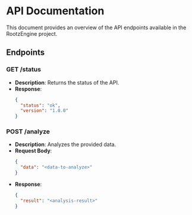 # API Documentation

This document provides an overview of the API endpoints available in the RootzEngine project.

## Endpoints

### GET /status
- **Description**: Returns the status of the API.
- **Response**:
  ```json
  {
    "status": "ok",
    "version": "1.0.0"
  }
  ```

### POST /analyze
- **Description**: Analyzes the provided data.
- **Request Body**:
  ```json
  {
    "data": "<data-to-analyze>"
  }
  ```
- **Response**:
  ```json
  {
    "result": "<analysis-result>"
  }
  ```
